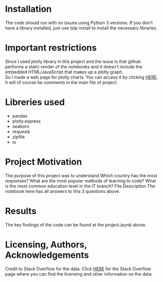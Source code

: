# Installation
The code should run with no issues using Python 3 versions. If you don't have a library installed, just use !pip install to install the necessary libraries.

# Important restrictions
Since I used plotly library in this project and the issue is that github performs a static render of the notebooks and it doesn't include the embedded HTML/JavaScript that makes up a plotly graph.<br>
So I made a web page for plotly charts. You can access it by clicking <a href="[https://insights.stackoverflow.com/survey](https://dzmitrypihulski.github.io/Stack_Overflow_data_analysis/](https://dzmitrypihulski.github.io/Stack_Overflow_data_analysis/)">HERE</a>.<br> It will of course be comments in the main file of project.

# Libreries used
* pandas  
* plotly.express
* seaborn
* requests
* zipfile
* io

# Project Motivation
The purpose of this project was to understand
Which country has the most responses?
What are the most popular methods of learning to code?
What is the most common education level in the IT branch?
File Description
The notebook here has all answers to this 3 questions above.



# Results
The key findings of the code can be found at the project.ipynb above.

# Licensing, Authors, Acknowledgements
Credit to Stack Overflow for the data. Click <a href="https://insights.stackoverflow.com/survey">HERE</a> for the Stack Overflow page where you can find the licensing and other information on the data.
